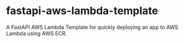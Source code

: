# fastapi-aws-lambda-template
A FastAPI AWS Lambda Template for quickly deploying an app to AWS Lambda using AWS ECR.
